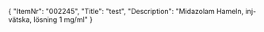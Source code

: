 {
  "ItemNr": "002245",
  "Title": "test",
  "Description": "Midazolam Hameln, inj-vätska, lösning 1 mg/ml"
}